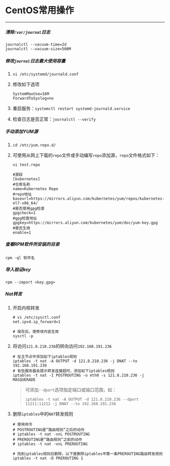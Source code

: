 # CentOS常用操作

---

##### 清除`/var/journal`日志

```shell
journalctl --vacuum-time=2d
journalctl --vacuum-size=500M
```

##### 修改`journal`日志最大使用容量

1. `vi /etc/systemd/journald.conf`

2. 修改如下选项

   ```shell
   SystemMaxUse=16M
   ForwardToSyslog=no
   ```

3. 重启服务：`systemctl restart systemd-journald.service`

4. 检查日志是否正常：`journalctl --verify`

##### 手动添加YUM源

1. `cd /etc/yum.repo.d/`

2. 可使用从网上下载的`repo`文件或手动编写`repo`添加源，`repo`文件格式如下：

   `vi test.repo`

   ```shell
   #源段
   [kubernetes]
   #仓库名称
   name=Kubernetes Repo
   #repo地址
   baseurl=https://mirrors.aliyun.com/kubernetes/yum/repos/kubernetes-el7-x86_64/
   #是否使用gpg检查
   gpgcheck=1
   #gpg检查地址
   gpgkey=https://mirrors.aliyun.com/kubernetes/yum/doc/yum-key.gpg
   #是否生效
   enable=1
   ```

##### 查看RPM软件所安装的目录

`rpm -ql 软件名`

##### 导入验证key

`rpm --import <key.gpg>`

##### Nat转发

1. 开启内核转发

   ```shell
   # vi /etc/sysctl.conf
   net.ipv4.ip_forward=1
   
   # 保存后，使修改内容生效
   sysctl -p
   ```

2. 将访问`121.8.210.236`的转向访问`192.168.191.236`

   ```shell
   # 在主节点中添加如下iptables规则
   iptables -t nat -A OUTPUT -d 121.8.210.236 -j DNAT --to 192.168.191.236
   # 有些服务器会提示转发连接超时，添加如下iptables规则
   iptables -t nat -I POSTROUTING -o eth0 -s 121.8.210.236 -j MASQUERADE
   ```

   > 可添加`--dport`选项指定端口或端口范围，如：
   >
   > `iptables -t nat -A OUTPUT -d 121.8.210.236 --dport 11211:11212 -j DNAT --to 192.168.191.236`

3. 删除`iptables`中的`NAT`转发规则

   ```shell
   # 使用命令
   # POSTROUTING是“路由规则”之后的动作
   # iptables -t nat -vnL POSTROUTING
   # PREROUTING是“路由规则”之前的动作
   # iptables -t nat -vnL PREROUTING
   
   # 找到iptables规则后删除，以下是删除iptables中第一条PREROUTING路由转发规则
   iptables -t nat -D PREROUTING 1
   ```

   